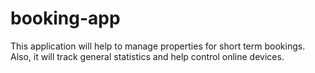 # booking-app

This application will help to manage properties for short term bookings. Also, it will track general statistics and help control online devices.